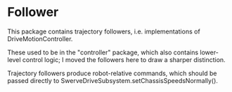 # Follower

This package contains trajectory followers, i.e. implementations of DriveMotionController.

These used to be in the "controller" package, which also contains lower-level control logic;
I moved the followers here to draw a sharper distinction.

Trajectory followers produce robot-relative commands, which should be passed directly
to SwerveDriveSubsystem.setChassisSpeedsNormally().
